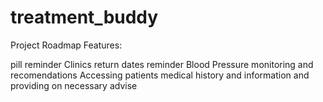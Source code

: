# treatment_buddy

Project Roadmap
Features:

pill reminder
Clinics return dates reminder
Blood Pressure monitoring and recomendations
Accessing patients medical history and information and providing on necessary advise


